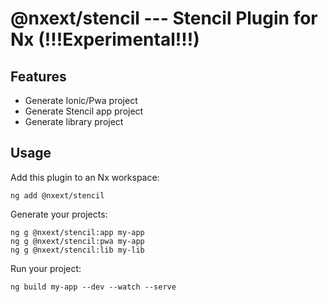 # @nxext/stencil --- Stencil Plugin for Nx (!!!Experimental!!!)

## Features
- Generate Ionic/Pwa project
- Generate Stencil app project
- Generate library project

## Usage

Add this plugin to an Nx workspace:
```
ng add @nxext/stencil
```

Generate your projects:
```
ng g @nxext/stencil:app my-app
ng g @nxext/stencil:pwa my-app
ng g @nxext/stencil:lib my-lib
```

Run your project:
```
ng build my-app --dev --watch --serve
```
